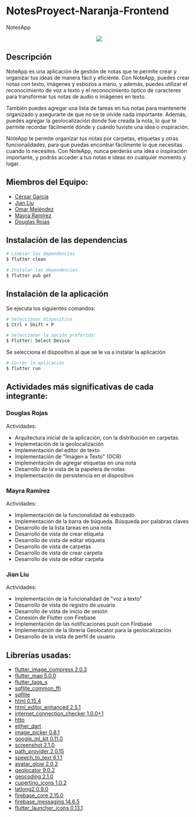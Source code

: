 # NotesProyect-Naranja-Frontend
NotesApp
<p align= "center">
  <img src= "https://github.com/Solid-Coders-UCAB/NotesProject-Naranja-Frontend/assets/129233285/c2f83f81-7640-4a27-a37d-beb827ef1fac" />
</p>

## Descripción
NoteApp es una aplicación de gestión de notas que te permite crear y organizar tus ideas de manera fácil y eficiente. Con NoteApp, puedes crear notas con texto, imágenes y esbozos a mano, y además, puedes utilizar el reconocimiento de voz a texto y el reconocimiento óptico de caracteres para transformar tus notas de audio o imágenes en texto.

También puedes agregar una lista de tareas en tus notas para mantenerte organizado y asegurarte de que no se te olvide nada importante. Además, puedes agregar la geolocalización donde fue creada la nota, lo que te permite recordar fácilmente dónde y cuándo tuviste una idea o inspiración.

NoteApp te permite organizar tus notas por carpetas, etiquetas y otras funcionalidades, para que puedas encontrar fácilmente lo que necesitas cuando lo necesites. Con NoteApp, nunca perderás una idea o inspiración importante, y podrás acceder a tus notas e ideas en cualquier momento y lugar.

## Miembros del Equipo:
- [Cérsar García](https://github.com/cesargarcg)
- [Jian Liu](https://github.com/JianLiu08)
- [Omar Meléndez](https://github.com/OmarJMM)
- [Mayra Ramírez](https://github.com/mayquinte)
- [Douglas Rojas](https://github.com/dfrojas20)

## Instalación de las dependencias
```bash
# Limpiar las dependencias
$ flutter clean

# Instalar las dependencias
$ flutter pub get
```
## Instalación de la aplicación
Se ejecuta los siguientes comandos:
```bash
# Seleccionar dispositivo
$ Ctrl + Shift + P

# Seleccionar la opción preferida:
$ Flutter: Select Device
```
  Se selecciona el dispositivo al que se le va a instalar la aplicación
 ```bash
# Correr la aplicación
$ flutter run
```
## Actividades más significativas de cada integrante:
### Douglas Rojas
Actividades:
- Arquitectura inicial de la aplicación, con la distribución en carpetas.
- Implemetación de la geolocalización
- Implementación del editor de texto
- Implementación de "Imagen a Texto" (OCR)
- Implementación de agregar etiquetas en una nota
- Desarrollo de la vista de la papelera de notas
- Implementación de persistencia en el dispositivo

### Mayra Ramírez
Actividades:
- Implementación de la funcionalidad de esbozado
- Implementación de la barra de búqueda. Búsqueda por palabras claves
- Desarrollo de la lista tareas en una nota
- Desarrollo de vista de crear etiqueta
- Desarrollo de vista de editar etiqueta
- Desarrollo de vista de carpetas
- Desarrollo de vista de crear carpeta
- Desarrollo de vista de editar carpeta

### Jian Liu
Actividades:
- Implementación de la funcionalidad de "voz a texto"
- Desarrollo de vista de registro de usuario
- Desarrollo de vista de inicio de sesión
- Conexión de Flutter con Firebase
- Implementación de las notificaciones push con Firebase
- Implementación de la librería Geolocator para la geolocalización
- Desarrollo de la vista de perfil de usuario

## Librerías usadas:
- [flutter_image_compress 2.0.3](https://pub.dev/packages/flutter_image_compress)
- [flutter_map 5.0.0](https://pub.dev/packages/flutter_map)
- [flutter_tags_x](https://pub.dev/packages/flutter_tags_x)
- [sqflite_common_ffi](https://pub.dev/packages/sqflite_common_ffi)
- [sqflite](https://pub.dev/packages/sqflite)
- [html 0.15.4](https://pub.dev/packages/html/versions)
- [html_editor_enhanced 2.5.1](https://pub.dev/packages/html_editor_enhanced)
- [internet_connection_checker 1.0.0+1](https://pub.dev/packages/internet_connection_checker)
- [http](https://pub.dev/packages/http)
- [either_dart](https://pub.dev/packages/either_dart)
- [image_picker 0.8.1](https://pub.dev/packages/image_picker)
- [google_ml_kit 0.11.0](https://pub.dev/packages/google_ml_kit/versions/0.11.0)
- [screenshot 2.1.0](https://pub.dev/packages/screenshot)
- [path_provider 2.0.15](https://pub.dev/packages/path_provider)
- [speech_to_text 6.1.1](https://pub.dev/packages/speech_to_text)
- [avatar_glow 2.0.2](https://pub.dev/packages/avatar_glow/changelog)
- [geolocator 9.0.2](https://pub.dev/packages/geolocator)
- [geocoding 2.1.0](https://pub.dev/packages/geocoding)
- [cupertino_icons 1.0.2](https://pub.dev/packages/cupertino_icons/versions/1.0.2/changelog)
- [latlong2 0.9.0](https://pub.dev/packages/latlong2)
- [firebase_core 2.15.0](https://pub.dev/packages/firebase_core)
- [firebase_messaging 14.6.5](https://pub.dev/packages/firebase_messaging)
- [flutter_launcher_icons 0.13.1](https://pub.dev/packages/flutter_launcher_icons)
